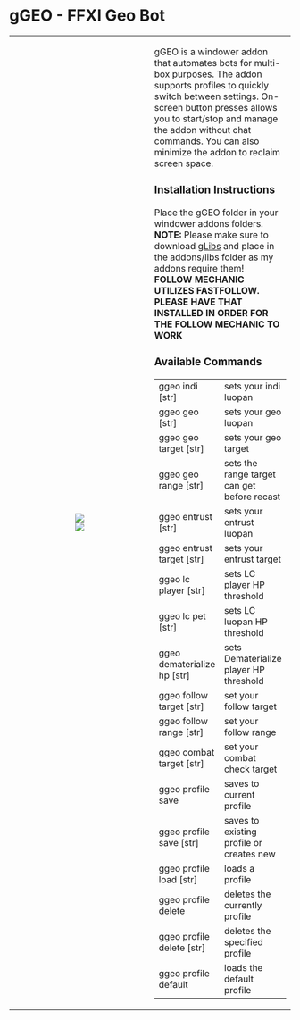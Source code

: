 # gGEO - FFXI Geo Bot
<table>
	<tr>
		<td width="300" align="center"><img src="https://i.imgur.com/jWqFHQ9.png"></img><br/><img src="https://i.imgur.com/AVEQCi0.png"></img>
		<td>
			<p>gGEO is a windower addon that automates bots for multi-box purposes. The addon supports profiles to quickly switch between settings. On-screen button presses allows you to start/stop and manage the addon without chat commands. You can also minimize the addon to reclaim screen space.</p>
			<h3>Installation Instructions</h3>
			<p>Place the gGEO folder in your windower addons folders. <br/><b>NOTE:</b> Please make sure to download <a href="https://github.com/mynameisgonz/ffxi-addons/tree/main/libs/gLibs">gLibs</a> and place in the addons/libs folder as my addons require them!<br><b>FOLLOW MECHANIC UTILIZES FASTFOLLOW. PLEASE HAVE THAT INSTALLED IN ORDER FOR THE FOLLOW MECHANIC TO WORK</b></br></p>
			<h3>Available Commands</h3>
			<table>
				<tr>
					<td>ggeo indi [str]</td>
					<td>sets your indi luopan</td>
				</tr>
				<tr>
					<td>ggeo geo [str]</td>
					<td>sets your geo luopan</td>
				</tr>
				<tr>
					<td>ggeo geo target [str]</td>
					<td>sets your geo target</td>
				<tr>
					<td>ggeo geo range [str]</td>
					<td>sets the range target can get before recast</td>					
				</tr>
				<tr>
					<td>ggeo entrust [str]</td>
					<td>sets your entrust luopan</td>
				<tr>
					<td>ggeo entrust target [str]</td>
					<td>sets your entrust target</td>
				<tr>
					<td>ggeo lc player [str]</td>
					<td>sets LC player HP threshold</td>
				<tr>
					<td>ggeo lc pet [str]</td>
					<td>sets LC luopan HP threshold</td>
				<tr>
					<td>ggeo dematerialize hp [str]</td>
					<td>sets Dematerialize player HP threshold</td>
				<tr>
					<td>ggeo follow target [str]</td>
					<td>set your follow target</td>
				<tr>
					<td>ggeo follow range [str]</td>
					<td>set your follow range</td>
				<tr>
					<td>ggeo combat target [str]</td>
					<td>set your combat check target</td>
				<tr>
					<td>ggeo profile save</td>
					<td>saves to current profile</td>
				<tr>
					<td>ggeo profile save [str]</td>
					<td>saves to existing profile or creates new</td>
				<tr>
					<td>ggeo profile load [str]</td>
					<td>loads a profile</td>
				<tr>
					<td>ggeo profile delete</td>
					<td>deletes the currently profile</td>
				<tr>
					<td>ggeo profile delete [str]</td>
					<td>deletes the specified profile</td>
				<tr>
					<td>ggeo profile default</td>
					<td>loads the default profile</td>
			</table>
		</td>
	</tr>
</table>

